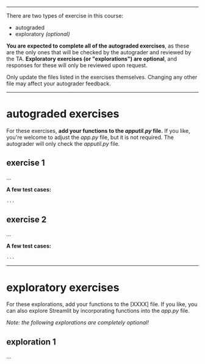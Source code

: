 
--- 

There are two types of exercise in this course:

- autograded
- exploratory *(optional)*

**You are expected to complete all of the autograded exercises**, as these are the only ones that will be checked by the autograder and reviewed by the TA. **Exploratory exercises (or "explorations") are optional**, and responses for these will only be reviewed upon request.

Only update the files listed in the exercises themselves. Changing any other file may affect your autograder feedback.

---

# autograded exercises

For these exercises, **add your functions to the *apputil\.py* file.** If you like, you're welcome to adjust the *app\.py* file, but it is not required. The autograder will only check the *apputil\.py* file.

## exercise 1

...

**A few test cases:**

```python
...
```

## exercise 2

...

**A few test cases:**

```python
...
```

---

# exploratory exercises

For these explorations, add your functions to the \[XXXX\] file. If you like, you can also explore Streamlit by incorporating functions into the *app\.py* file.

*Note: the following explorations are completely optional!*

## exploration 1

...